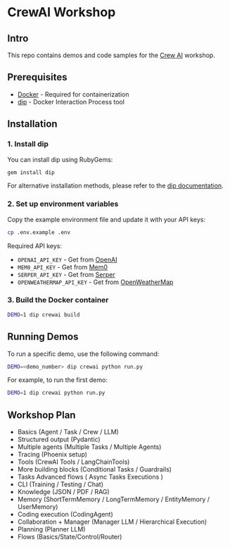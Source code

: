# CrewAI Workshop

## Intro

This repo contains demos and code samples for the [Crew AI](https://github.com/crewAIInc/crewAI) workshop.

## Prerequisites

- [Docker](https://docs.docker.com/get-docker/) - Required for containerization
- [dip](https://github.com/bibendi/dip) - Docker Interaction Process tool

## Installation

### 1. Install dip

You can install dip using RubyGems:

```bash
gem install dip
```

For alternative installation methods, please refer to the [dip documentation](https://github.com/bibendi/dip).

### 2. Set up environment variables

Copy the example environment file and update it with your API keys:

```bash
cp .env.example .env
```

Required API keys:
- `OPENAI_API_KEY` - Get from [OpenAI](https://platform.openai.com/)
- `MEM0_API_KEY` - Get from [Mem0](https://mem0.ai/)
- `SERPER_API_KEY` - Get from [Serper](https://serper.dev/)
- `OPENWEATHERMAP_API_KEY` - Get from [OpenWeatherMap](https://openweathermap.org/api)

### 3. Build the Docker container

```bash
DEMO=1 dip crewai build
```

## Running Demos

To run a specific demo, use the following command:

```bash
DEMO=<demo_number> dip crewai python run.py
```

For example, to run the first demo:

```bash
DEMO=1 dip crewai python run.py
```
## Workshop Plan

- Basics (Agent / Task / Crew / LLM)
- Structured output (Pydantic)
- Multiple agents (Multiple Tasks / Multiple Agents)
- Tracing (Phoenix setup)
- Tools (CrewAI Tools / LangChainTools)
- More building blocks (Conditional Tasks / Guardrails)
- Tasks Advanced flows ( Async Tasks Executions )
- CLI (Training / Testing / Chat)
- Knowledge (JSON / PDF / RAG)
- Memory (ShortTermMemory / LongTermMemory / EntityMemory / UserMemory)
- Coding execution (CodingAgent)
- Collaboration + Manager (Manager LLM / Hierarchical Execution)
- Planning (Planner LLM)
- Flows (Basics/State/Control/Router)
